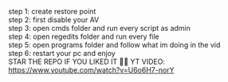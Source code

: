 step 1: create restore point<br>
step 2: first disable your AV<br>
step 3: open cmds folder and run every script as admin<br>
step 4: open regedits folder and run every file<br>
step 5: open programs folder and follow what im doing in the vid<br>
step 6: restart your pc and enjoy<br>
STAR THE REPO IF YOU LIKED IT 🌟🌟
YT VIDEO: https://www.youtube.com/watch?v=U6o6H7-norY
